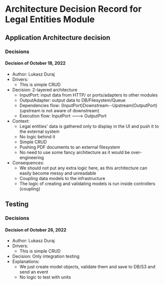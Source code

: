 # Architecture Decision Record for Legal Entities Module

## Application Architecture decision

### Decisions

#### Decision of October 18, 2022

* Author: Lukasz Duraj
* Drivers:
    * This is simple CRUD
* Decision: 2-layered architecture
    - InputPort: input data from HTTP/ or ports/adapters to other modules
    - OutputAdapter: output data to DB/Filesystem/Queue
    - Dependencies flow: (InputPort)Downstream--Upstream(OutputPort) (upstream is not aware of downstream)
    - Execution flow: InputPort ---> OutputPort
* Context:
    - Legal entities' data is gathered only to display in the UI and push it to the external system
    - No logic behind it
    - Simple CRUD
    - Pushing PDF documents to an external filesystem
    - No need to use some fancy architecture as it would be over-engineering
* Consequences:
    * We should not put any extra logic here, as this architecture can easily become messy and unreadable
    * Coupling data models to the infrastructure
    * The logic of creating and validating models is run inside controllers (coupling)

## Testing

### Decisions

#### Decision of October 26, 2022

* Author: Lukasz Duraj
* Drivers:
    * This is simple CRUD
* Decision: Only integration testing
* Explanations:
    - We just create model objects, validate them and save to DB/S3 and send an event
    - No logic to test with units